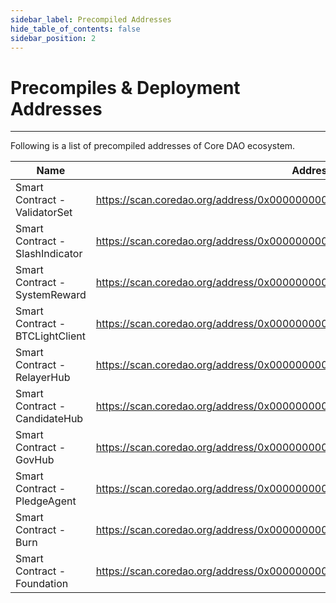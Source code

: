 ```yaml
---
sidebar_label: Precompiled Addresses
hide_table_of_contents: false
sidebar_position: 2
---
```


# Precompiles & Deployment Addresses
---

Following is a list of precompiled addresses of Core DAO ecosystem.

| **Name**                              | **Address**                                                                  |
|---------------------------------------|------------------------------------------------------------------------------|
| Smart Contract - ValidatorSet         | https://scan.coredao.org/address/0x0000000000000000000000000000000000001000  |
| Smart Contract - SlashIndicator       | https://scan.coredao.org/address/0x0000000000000000000000000000000000001001  |
| Smart Contract - SystemReward         | https://scan.coredao.org/address/0x0000000000000000000000000000000000001002  |
| Smart Contract - BTCLightClient       | https://scan.coredao.org/address/0x0000000000000000000000000000000000001003  |
| Smart Contract - RelayerHub           | https://scan.coredao.org/address/0x0000000000000000000000000000000000001004  |
| Smart Contract - CandidateHub         | https://scan.coredao.org/address/0x0000000000000000000000000000000000001005  |
| Smart Contract - GovHub               | https://scan.coredao.org/address/0x0000000000000000000000000000000000001006  |
| Smart Contract - PledgeAgent          | https://scan.coredao.org/address/0x0000000000000000000000000000000000001007  |
| Smart Contract - Burn                 | https://scan.coredao.org/address/0x0000000000000000000000000000000000001008  |
| Smart Contract - Foundation           | https://scan.coredao.org/address/0x0000000000000000000000000000000000001009  |


